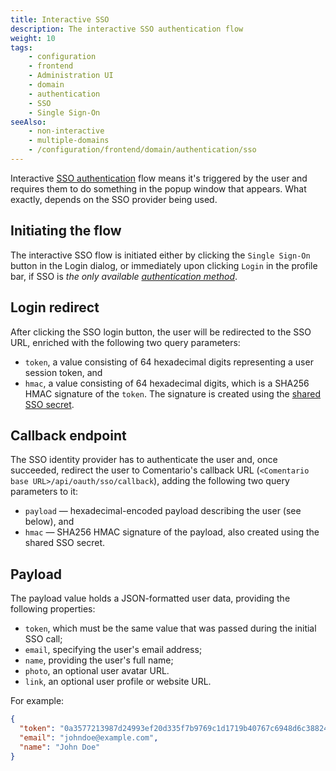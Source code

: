 ```yaml
---
title: Interactive SSO
description: The interactive SSO authentication flow
weight: 10
tags:
    - configuration
    - frontend
    - Administration UI
    - domain
    - authentication
    - SSO
    - Single Sign-On
seeAlso:
    - non-interactive
    - multiple-domains
    - /configuration/frontend/domain/authentication/sso
---
```


Interactive [SSO authentication](/configuration/frontend/domain/authentication/sso) flow means it's triggered by the user and requires them to do something in the popup window that appears. What exactly, depends on the SSO provider being used.

<!--more-->

## Initiating the flow

The interactive SSO flow is initiated either by clicking the `Single Sign-On` button in the Login dialog, or immediately upon clicking `Login` in the profile bar, if SSO is *the only available [authentication method](/configuration/frontend/domain/authentication)*.

## Login redirect

After clicking the SSO login button, the user will be redirected to the SSO URL, enriched with the following two query parameters:

* `token`, a value consisting of 64 hexadecimal digits representing a user session token, and
* `hmac`, a value consisting of 64 hexadecimal digits, which is a SHA256 HMAC signature of the `token`. The signature is created using the [shared SSO secret](/configuration/frontend/domain/authentication/sso#sso-secret).

## Callback endpoint

The SSO identity provider has to authenticate the user and, once succeeded, redirect the user to Comentario's callback URL (`<Comentario base URL>/api/oauth/sso/callback`), adding the following two query parameters to it:

* `payload` — hexadecimal-encoded payload describing the user (see below), and
* `hmac` — SHA256 HMAC signature of the payload, also created using the shared SSO secret.

## Payload

The payload value holds a JSON-formatted user data, providing the following properties:

* `token`, which must be the same value that was passed during the initial SSO call;
* `email`, specifying the user's email address;
* `name`, providing the user's full name;
* `photo`, an optional user avatar URL.
* `link`, an optional user profile or website URL.

For example:

```json
{
  "token": "0a3577213987d24993ef20d335f7b9769c1d1719b40767c6948d6c3882403a96",
  "email": "johndoe@example.com",
  "name": "John Doe"
}
```
